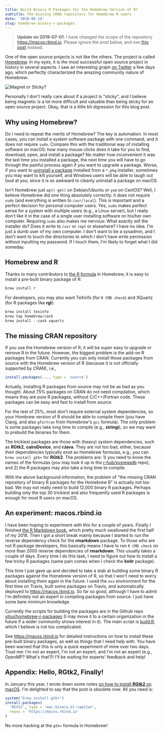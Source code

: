 ```yaml
---
title: Build Binary R Packages for the Homebrew Version of R?
subtitle: The missing CRAN repository for Homebrew R users
date: '2018-06-14'
slug: homebrew-binary-r-packages
---
```


> **Update on 2018-07-01**: I have changed the scope of the repository https://macos.rbind.io. Please ignore the post below, and see [this post](/en/2018/07/cranextra-macos/) instead.

One of the open source projects is not like the others. The project is called [Homebrew](https://brew.sh). In my eyes, it is *the* most successful open source project in history in several aspects. I saw an interesting graph [on Twitter](https://twitter.com/nayafia/status/1004526578175361024) a few days ago, which perfectly characterized the amazing community nature of Homebrew:

![Magnet or Sticky?](https://pbs.twimg.com/media/DfDI76AUwAAHE8m.jpg)

Personally I don't really care about if a project is "sticky", and I believe being magnetic is a lot more difficult and valuable than being sticky for an open source project. Okay, that is a little bit digression for this blog post.

## Why using Homebrew?

Do I need to repeat the merits of Homebrew? The key is automation. In most cases, you can install a system software package with one command, and it does not require `sudo`. Compare this with the traditional way of installing software on macOS: how many mouse clicks does it take for you to find, download, open, and install a package? No matter how inconvenient it was the last time you installed a package, the next time you will have to go through the painful process again if you want to upgrade a package. Worse, if you want to [uninstall a package](https://stackoverflow.com/q/25925752/559676) installed from a `*.pkg` installer, sometimes you may want to kill yourself, and Windows users will be able to laugh out loud at you, since it is so awkward to cleanly uninstall a package on macOS.

Isn't Homebrew just `apt(-get)` on Debian/Ubuntu or `yum` on CentOS? Well, I believe Homebrew did one thing absolutely correctly: it does not require `sudo` (and everything is written to `/usr/local`). This is important and a perfect decision for personal computer users. Yes, `sudo` makes perfect sense for a system with multiple users (e.g., a Linux server), but I really don't like it in the case of a single user installing software on his/her own computer. Requiring `sudo` also makes me nervous: What exactly will the installer do? Does it write to `/usr` or `/opt` or elsewhere? I have no idea. I'm just a dumb user of my own computer. I don't want to be a sysadmin, and I don't want to touch the directories to which I don't have write permission without inputting my password. If I touch them, I'm likely to forget what I did someday.

## Homebrew and R

Thanks to many contributors to [the R formula](https://github.com/Homebrew/homebrew-core/blob/master/Formula/r.rb) in Homebrew, it is easy to install a pre-built binary package of R:

```sh
brew install r
```

For developers, you may also want TeXinfo (for `R CMD check`) and XQuartz (for R packages like **rgl**):

```r
brew install texinfo
brew tap homebrew/cask
brew install --cask xquartz
```

## The missing CRAN repository

If you use the Homebrew version of R, it will be super easy to upgrade or remove R in the future. However, the biggest problem is the add-on R packages from CRAN. Currently you can only install those packages from source with the Homebrew version of R (because it is not officially supported by CRAN), i.e.,

```r
install.packages(..., type = 'source')
```

Actually, installing R packages from source may not be as bad as you thought. About 75% packages on CRAN do not need compilation, which means they are pure R packages, without C/C++/Fortran code. These packages can be easy and fast to install from source.

For the rest of 25%, most don't require external system dependencies, so your Hombrew version of R should be able to compile them (you have Clang, and also `gfortran` from Homebrew's `gcc` formula). The only problem is some packages take long time to compile (e.g., **stringi**), so we may want to prebuild the binaries for them.

The trickiest packages are those with (heavy) system dependencies, such as **RGtk2**, **cairoDevice**, and **rJava**. They are not too bad, either, because their dependencies typically exist as Homebrew formulas, e.g., you can `brew install gtk+` for **RGtk2**. The problems are: 1) you need to know the names of the formulas (you may look it up in the [r-hub/sysreqsdb](https://github.com/r-hub/sysreqsdb) repo), and 2) the R packages may also take a long time to compile.

With the above background information, the problem of "the missing CRAN repository of binary R packages for the Homebrew R" is actually not too bad. We may not really need to build 12,000 binary R packages. Perhaps building only the top 30 trickiest and also frequently used R packages is enough for most R users on macOS.

## An experiment: macos.rbind.io

I have been hoping to experiment with this for a couple of years. Finally I finished [the R Markdown book](https://github.com/rstudio/rmarkdown-book), which pretty much swallowed the first half of my 2018. Then I got a short break mainly because I started to run the reverse dependency check for the **rmarkdown** package. To those who are not R package developers, this basically means I have to run `R CMD check` on more than 2000 reverse dependencies of **rmarkdown**. This usually takes a couple of days. Every time I do this task, I need to figure out how to install a few tricky R packages (same pain comes when I check the **knitr** package).

This time I just gave up and decided to take a stab at building some binary R packages against the Homebrew version of R, so that I won't need to worry about installing them again in the future. I used the `osx` environment for the first time on Travis, built some packages on Travis, and automatically deployed to https://macos.rbind.io. So far so good, although I have to admit I'm definitely not an expert in compiling packages from source. I just have some bare minimum knowledge.

Currently the scripts for building the packages are in the Github repo [yihui/homebrew-r-packages](https://github.com/yihui/homebrew-r-packages) (I may move it to a certain organization in the future if a wider community shows interest in it). The main script is [build.R](https://github.com/yihui/homebrew-r-packages/blob/master/build.R), which I believe is not too complicated.

See https://macos.rbind.io for detailed instructions on how to install these pre-built binary packages, as well as things that I need help with. You have been warned that this is only a quick experiment of mine over two days. Trust me: I'm not an expert, I'm not an expert, and I'm not an expert (e.g., OpenMP? What's that?)! I'll be waiting for experts' feedback and help!

## Appendix: Hello, RGtk2, Finally!

In January this year, I wrote down some notes [on how to install **RGtk2** on macOS](/en/2018/01/install-rgtk2-macos/). I'm delighted to say that the post is obsolete now. All you need is:

```r
system('brew install gtk+')
install.packages(
  'RGtk2', type = 'mac.binary.el-capitan',
  repos = 'https://macos.rbind.io'
)
```

No more hacking at the `gtk+` formula in Homebrew!
